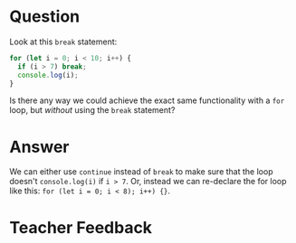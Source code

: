 # Question

Look at this `break` statement:

```js
for (let i = 0; i < 10; i++) {
  if (i > 7) break;
  console.log(i);
}
```

Is there any way we could achieve the exact same functionality with a `for` loop, but _without_ using the `break` statement?

# Answer

We can either use `continue` instead of `break` to make sure that the loop doesn't `console.log(i)` if `i > 7`. Or, instead we can re-declare the for loop like this: `for (let i = 0; i < 8); i++) {}`.

# Teacher Feedback
